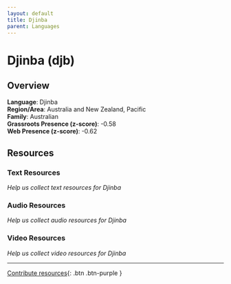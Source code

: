 ```yaml
---
layout: default
title: Djinba
parent: Languages
---
```


# Djinba (djb)

## Overview

**Language**: Djinba  
**Region/Area**: Australia and New Zealand, Pacific  
**Family**: Australian  
**Grassroots Presence (z-score)**: -0.58  
**Web Presence (z-score)**: -0.62  

## Resources

### Text Resources
*Help us collect text resources for Djinba*

### Audio Resources
*Help us collect audio resources for Djinba*

### Video Resources
*Help us collect video resources for Djinba*

---

[Contribute resources](https://forms.office.com/e/1SfLJx3u1r){: .btn .btn-purple }
